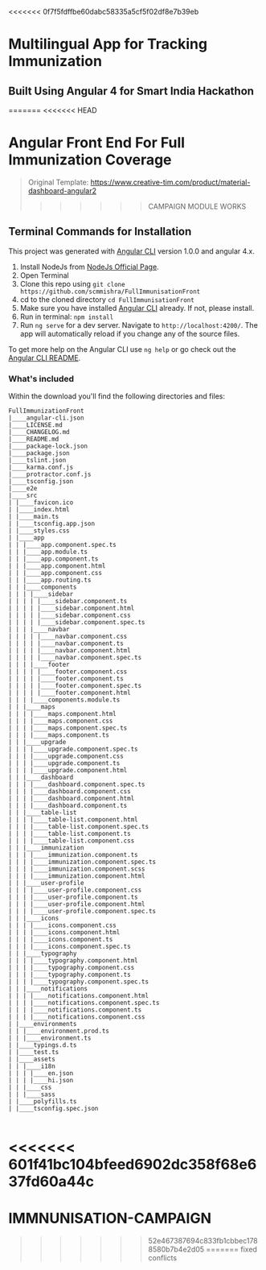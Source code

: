 <<<<<<< 0f7f5fdffbe60dabc58335a5cf5f02df8e7b39eb
# Multilingual App for Tracking Immunization
## Built Using Angular 4 for Smart India Hackathon
=======
<<<<<<< HEAD
# Angular Front End For Full Immunization Coverage
> Original Template: https://www.creative-tim.com/product/material-dashboard-angular2
>>>>>>> CAMPAIGN MODULE WORKS

## Terminal Commands for Installation

This project was generated with [Angular CLI](https://github.com/angular/angular-cli) version 1.0.0 and angular 4.x.

1. Install NodeJs from [NodeJs Official Page](https://nodejs.org/en).
2. Open Terminal
3. Clone this repo using `git clone https://github.com/scmmishra/FullImmunisationFront`
4. cd to the cloned directory `cd FullImmunisationFront`
5. Make sure you have installed [Angular CLI](https://github.com/angular/angular-cli) already. If not, please install.
5. Run in terminal: ```npm install```
6. Run `ng serve` for a dev server. Navigate to `http://localhost:4200/`. The app will automatically reload if you change any of the source files.

To get more help on the Angular CLI use `ng help` or go check out the [Angular CLI README](https://github.com/angular/angular-cli/blob/master/README.md).

### What's included

Within the download you'll find the following directories and files:

```
FullImmunizationFront
|____angular-cli.json
|____LICENSE.md
|____CHANGELOG.md
|____README.md
|____package-lock.json
|____package.json
|____tslint.json
|____karma.conf.js
|____protractor.conf.js
|____tsconfig.json
|____e2e
|____src
| |____favicon.ico
| |____index.html
| |____main.ts
| |____tsconfig.app.json
| |____styles.css
| |____app
| | |____app.component.spec.ts
| | |____app.module.ts
| | |____app.component.ts
| | |____app.component.html
| | |____app.component.css
| | |____app.routing.ts
| | |____components
| | | |____sidebar
| | | | |____sidebar.component.ts
| | | | |____sidebar.component.html
| | | | |____sidebar.component.css
| | | | |____sidebar.component.spec.ts
| | | |____navbar
| | | | |____navbar.component.css
| | | | |____navbar.component.ts
| | | | |____navbar.component.html
| | | | |____navbar.component.spec.ts
| | | |____footer
| | | | |____footer.component.css
| | | | |____footer.component.ts
| | | | |____footer.component.spec.ts
| | | | |____footer.component.html
| | | |____components.module.ts
| | |____maps
| | | |____maps.component.html
| | | |____maps.component.css
| | | |____maps.component.spec.ts
| | | |____maps.component.ts
| | |____upgrade
| | | |____upgrade.component.spec.ts
| | | |____upgrade.component.css
| | | |____upgrade.component.ts
| | | |____upgrade.component.html
| | |____dashboard
| | | |____dashboard.component.spec.ts
| | | |____dashboard.component.css
| | | |____dashboard.component.html
| | | |____dashboard.component.ts
| | |____table-list
| | | |____table-list.component.html
| | | |____table-list.component.spec.ts
| | | |____table-list.component.ts
| | | |____table-list.component.css
| | |____immunization
| | | |____immunization.component.ts
| | | |____immunization.component.spec.ts
| | | |____immunization.component.scss
| | | |____immunization.component.html
| | |____user-profile
| | | |____user-profile.component.css
| | | |____user-profile.component.ts
| | | |____user-profile.component.html
| | | |____user-profile.component.spec.ts
| | |____icons
| | | |____icons.component.css
| | | |____icons.component.html
| | | |____icons.component.ts
| | | |____icons.component.spec.ts
| | |____typography
| | | |____typography.component.html
| | | |____typography.component.css
| | | |____typography.component.ts
| | | |____typography.component.spec.ts
| | |____notifications
| | | |____notifications.component.html
| | | |____notifications.component.spec.ts
| | | |____notifications.component.ts
| | | |____notifications.component.css
| |____environments
| | |____environment.prod.ts
| | |____environment.ts
| |____typings.d.ts
| |____test.ts
| |____assets
| | |____i18n
| | | |____en.json
| | | |____hi.json
| | |____css
| | |____sass
| |____polyfills.ts
| |____tsconfig.spec.json


```
<<<<<<< 601f41bc104bfeed6902dc358f68e637fd60a44c
=======
# IMMNUNISATION-CAMPAIGN
>>>>>>> 52e467387694c833fb1cbbec1788580b7b4e2d05
=======
>>>>>>> fixed conflicts
